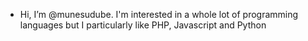 - Hi, I’m @munesudube. I'm interested in a whole lot of programming languages but I particularly like PHP, Javascript and Python

<!---
munesudube/munesudube is a ✨ special ✨ repository because its `README.md` (this file) appears on your GitHub profile.
You can click the Preview link to take a look at your changes.
--->
